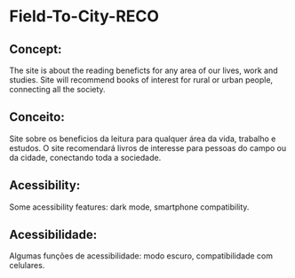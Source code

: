# Field-To-City-RECO

## Concept:
The site is about the reading beneficts for any area of our lives, work and studies.
Site will recommend books of interest for rural or urban people, connecting all the society.

## Conceito:
Site sobre os beneficios da leitura para qualquer área da vida, trabalho e estudos.
O site recomendará livros de interesse para pessoas do campo ou da cidade, conectando toda a sociedade.

## Acessibility:
Some acessibility features: dark mode, smartphone compatibility.

## Acessibilidade:
Algumas funções de acessibilidade: modo escuro, compatibilidade com celulares.

